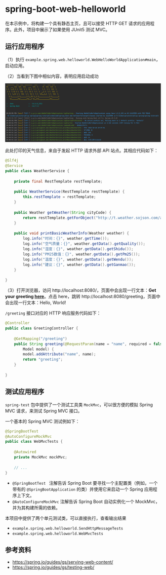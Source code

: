 # spring-boot-web-helloworld

在本示例中，将构建一个具有静态主页，且可以接受 HTTP GET 请求的应用程序。此外，项目中展示了如果使用 JUnit5 测试 MVC。

## 运行应用程序

（1）执行 `example.spring.web.helloworld.WebHelloWorldApplication#main`，启动应用。

（2）当看到下图中相似内容，表明应用启动成功

![](https://raw.githubusercontent.com/dunwu/images/dev/snap/20221010201123.png)

此处打印的天气信息，来自于发起 HTTP 请求外部 API 站点。其相应代码如下：

```java
@Slf4j
@Service
public class WeatherService {

    private final RestTemplate restTemplate;

    public WeatherService(RestTemplate restTemplate) {
        this.restTemplate = restTemplate;
    }

    public Weather getWeather(String cityCode) {
        return restTemplate.getForObject("http://t.weather.sojson.com/api/weather/city/" + cityCode, Weather.class);
    }

    public void printBasicWeatherInfo(Weather weather) {
        log.info("时间：{}", weather.getTime());
        log.info("空气质量：{}", weather.getData().getQuality());
        log.info("湿度：{}", weather.getData().getShidu());
        log.info("PM25数值：{}", weather.getData().getPm25());
        log.info("温度：{}", weather.getData().getWendu());
        log.info("建议：{}", weather.getData().getGanmao());
    }

}
```

（3）打开浏览器，访问 http://localhost:8080/，页面中会出现一行文本：**Get your greeting [here](http://localhost:8080/greeting)**。点击 here，跳转 http://localhost:8080/greeting，页面中会出现一行文本：Hello, World!

`/greeting` 接口对应的 HTTP 响应服务代码如下：

```java
@Controller
public class GreetingController {

    @GetMapping("/greeting")
    public String greeting(@RequestParam(name = "name", required = false, defaultValue = "World") String name,
        Model model) {
        model.addAttribute("name", name);
        return "greeting";
    }

}
```

## 测试应用程序

`spring-test` 包中提供了一个测试工具类 `MockMvc`，可以很方便的模拟 Spring MVC 请求，来测试 Spring MVC 接口。

一个基本的 Spring MVC 测试例如下：

```java
@SpringBootTest
@AutoConfigureMockMvc
public class WebMvcTests {

    @Autowired
    private MockMvc mockMvc;

    // ...
}
```

- `@SpringBootTest ` 注解告诉 Spring Boot 要寻找一个主配置类（例如，一个带有的 `@SpringBootApplication` 的类）并使用它来启动一个 Spring 应用程序上下文。
- `@AutoConfigureMockMvc` 注解告诉 Spring Boot 自动实例化一个 MockMvc，并为其构建所需的依赖。

本项目中提供了两个单元测试类，可以直接执行，查看输出结果

- `example.spring.web.helloworld.SendHttpMessageTests`
- `example.spring.web.helloworld.WebMvcTests`

## 参考资料

- https://spring.io/guides/gs/serving-web-content/
- https://spring.io/guides/gs/testing-web/
